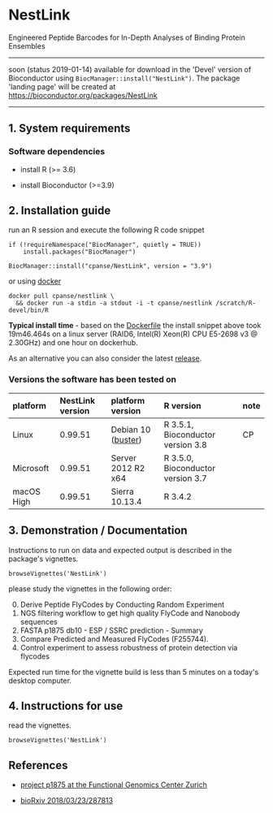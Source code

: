 # NestLink 

Engineered Peptide Barcodes for In-Depth Analyses of Binding Protein Ensembles

<hr>

soon (status 2019-01-14) available for download in the 'Devel' version of Bioconductor using `BiocManager::install("NestLink")`. The package 'landing page' will be created at https://bioconductor.org/packages/NestLink

<hr>

## 1. System requirements

### Software dependencies

- install R (>= 3.6)

- install Bioconductor (>=3.9)

## 2. Installation guide

run an R session and execute the following R code snippet

```{r}
if (!requireNamespace("BiocManager", quietly = TRUE))
    install.packages("BiocManager")
    
BiocManager::install("cpanse/NestLink", version = "3.9")  
```

or using [docker](https://cloud.docker.com/u/cpanse/repository/docker/cpanse/nestlink)

```
docker pull cpanse/nestlink \
  && docker run -a stdin -a stdout -i -t cpanse/nestlink /scratch/R-devel/bin/R
```


**Typical install time** - 
based on the [Dockerfile](inst/scripts/Dockerfile) the install snippet above 
took 19m46.464s on a linux server (RAID6, Intel(R) Xeon(R) CPU E5-2698 v3 @ 2.30GHz) and one hour on dockerhub.

As an alternative you can also consider the latest [release](https://github.com/cpanse/NestLink/releases).

### Versions the software has been tested on

|platform|NestLink version|platform version|R version|note|
| :------- |:---------------|:---------------| :-------|:------- |
|Linux     | 0.99.51 | Debian 10 ([buster](https://www.debian.org/releases/testing/releasenotes)) | R 3.5.1, Bioconductor version 3.8| CP |
|Microsoft | 0.99.51 | Server 2012 R2 x64| R 3.5.0, Bioconductor version 3.7||
| macOS High| 0.99.51 | Sierra 10.13.4| R 3.4.2||

## 3. Demonstration / Documentation

Instructions to run on data and expected output is described in the package's 
vignettes.

```{r}
browseVignettes('NestLink')
```

please study the vignettes in the following order:

0. Derive Peptide FlyCodes by Conducting Random Experiment  
1. NGS filtering workflow to get high quality FlyCode and Nanobody sequences  
2. FASTA p1875 db10 - ESP / SSRC prediction - Summary 
3. Compare Predicted and Measured FlyCodes (F255744).  
4. Control experiment to assess robustness of protein detection via flycodes 


Expected run time for the vignette build is less than 5 minutes on a today's desktop computer.

## 4. Instructions for use

read the vignettes.

```{r}
browseVignettes('NestLink')
```

## References 

- [project p1875 at the Functional Genomics Center Zurich](https://fgcz-bfabric.uzh.ch/bfabric/userlab/show-project.html?id=1875)

- [bioRxiv 2018/03/23/287813](https://www.biorxiv.org/content/early/2018/03/23/287813)


